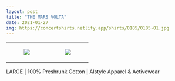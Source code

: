 ```yaml
---
layout: post
title: "THE MARS VOLTA"
date: 2021-01-27
img: https://concertshirts.netlify.app/shirts/0185/0185-01.jpg
---
```




<table style="width:100%;"><tr><td style="vertical-align:top;">
      <figure class="tmblr-full" data-orig-height="2048" data-orig-width="1365" data-orig-src="https://concertshirts.netlify.app/shirts/0185/0185-01.jpg"><img src="https://64.media.tumblr.com/487cef004bbc59e3ebc8f83305fe8fdf/9420a2041048277c-ee/s540x810/d3155bd2568516f488e1babbacfc9793d9088b5d.jpg" data-orig-height="2048" data-orig-width="1365" data-orig-src="https://concertshirts.netlify.app/shirts/0185/0185-01.jpg"/></figure></td>
    <td style="vertical-align:top;">
      <figure class="tmblr-full" data-orig-height="2048" data-orig-width="1365" data-orig-src="https://concertshirts.netlify.app/shirts/0185/0185-02.jpg"><img src="https://64.media.tumblr.com/82951522fac406cbbfd4897f54adc92b/9420a2041048277c-8b/s540x810/40d48ef348bd6058e263c26dc20e96727e132cf2.jpg" data-orig-height="2048" data-orig-width="1365" data-orig-src="https://concertshirts.netlify.app/shirts/0185/0185-02.jpg"/></figure></td>
  </tr></table><p>
  LARGE | 100% Preshrunk Cotton | Alstyle Apparel &amp; Activewear
</p>
